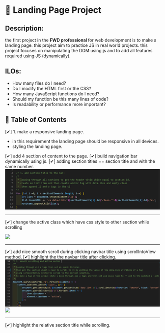 # 🎯 Landing Page Project

## Description:
the first project in the <b>FWD professional  </b> for web development is to make a landing page. this project aim to practice JS in real world projects. this project focuses on manipulating the DOM using js and to add all features required using JS (dynamically).

## ILOs:
- How many files do I need?
- Do I modify the HTML first or the CSS?
- How many JavaScript functions do I need?
- Should my function be this many lines of code?
- Is readability or performance more important?

## 📃 Table of Contents

[✔] 1. make a responsive landing page.
- in this requirement the landing page should be responsive in all devices.
- styling the landing page. 

[✔] add 4 section of content to the page.
[✔] build navigation bar dynamically using js.
[✔] adding section titles == section title and with the same number.
![](images/section-title.png)
<hr/>

[✔] change the active class which have css style to other section while scrolling

![](https://video.udacity-data.com/topher/2021/August/611ac7a9_active-state/active-state.gif)
<hr>

[✔] add nice smooth scroll during clicking navbar title using scrollIntoView method.
[✔] highlight the the navbar title after clicking.
![](images/smooth-scrolling.png)
![](https://video.udacity-data.com/topher/2021/August/611ac8c6_scroll-to-section/scroll-to-section.gif)
<hr>

[✔] highlight the relative section title while scrolling.

